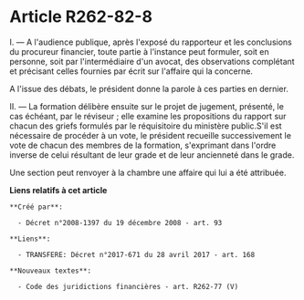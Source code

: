 # Article R262-82-8

I. ― A l'audience publique, après l'exposé du rapporteur et les conclusions du procureur financier, toute partie à l'instance
peut formuler, soit en personne, soit par l'intermédiaire d'un avocat, des observations complétant et précisant celles
fournies par écrit sur l'affaire qui la concerne. 

A l'issue des débats, le président donne la parole à ces parties en dernier. 

II. ― La formation délibère ensuite sur le projet de jugement, présenté, le cas échéant, par le réviseur ; elle examine les
propositions du rapport sur chacun des griefs formulés par le réquisitoire du ministère public.S'il est nécessaire de
procéder à un vote, le président recueille successivement le vote de chacun des membres de la formation, s'exprimant dans
l'ordre inverse de celui résultant de leur grade et de leur ancienneté dans le grade. 

Une section peut renvoyer à la chambre une affaire qui lui a été attribuée.

**Liens relatifs à cet article**

	**Créé par**:

	  - Décret n°2008-1397 du 19 décembre 2008 - art. 93

	**Liens**:

	  - TRANSFERE: Décret n°2017-671 du 28 avril 2017 - art. 168

	**Nouveaux textes**:

	  - Code des juridictions financières - art. R262-77 (V)
